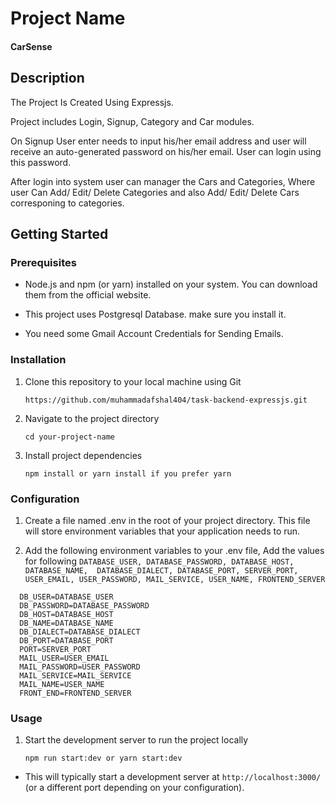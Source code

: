 # Project Name

#### CarSense

## Description

The Project Is Created Using Expressjs.

Project includes Login, Signup, Category and Car modules.

On Signup User enter needs to input his/her email address and user will receive an auto-generated password on his/her email. User can login using this password.

After login into system user can manager the Cars and Categories, Where user Can Add/ Edit/ Delete Categories and also Add/ Edit/ Delete Cars corresponing to categories.

## Getting Started

### Prerequisites

- Node.js and npm (or yarn) installed on your system. You can download them from the official website.

- This project uses Postgresql Database. make sure you install it.

- You need some Gmail Account Credentials for Sending Emails.

### Installation

1. Clone this repository to your local machine using Git

   ```
   https://github.com/muhammadafshal404/task-backend-expressjs.git
   ```

2. Navigate to the project directory

   ```
   cd your-project-name
   ```

3. Install project dependencies
   ```
   npm install or yarn install if you prefer yarn
   ```

### Configuration

1. Create a file named .env in the root of your project directory. This file will store environment variables that your application needs to run.

2. Add the following environment variables to your .env file, Add the values for following `DATABASE_USER, DATABASE_PASSWORD, DATABASE_HOST, DATABASE_NAME,  DATABASE_DIALECT, DATABASE_PORT, SERVER_PORT, USER_EMAIL, USER_PASSWORD, MAIL_SERVICE, USER_NAME, FRONTEND_SERVER`

```
  DB_USER=DATABASE_USER
  DB_PASSWORD=DATABASE_PASSWORD
  DB_HOST=DATABASE_HOST
  DB_NAME=DATABASE_NAME
  DB_DIALECT=DATABASE_DIALECT
  DB_PORT=DATABASE_PORT
  PORT=SERVER_PORT
  MAIL_USER=USER_EMAIL
  MAIL_PASSWORD=USER_PASSWORD
  MAIL_SERVICE=MAIL_SERVICE
  MAIL_NAME=USER_NAME
  FRONT_END=FRONTEND_SERVER
```

### Usage

1. Start the development server to run the project locally
   ```
   npm run start:dev or yarn start:dev
   ```

- This will typically start a development server at `http://localhost:3000/` (or a different port depending on your configuration).
